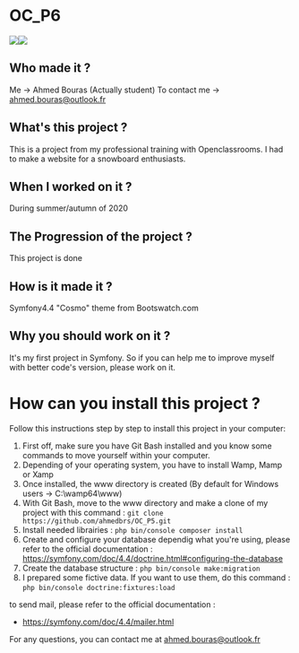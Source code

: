 # OC_P6

<a href="https://www.codacy.com/gh/ahmedbrs/OC_P6/dashboard?utm_source=github.com&amp;utm_medium=referral&amp;utm_content=ahmedbrs/OC_P6&amp;utm_campaign=Badge_Grade"><img src="https://app.codacy.com/project/badge/Grade/e7b8e855f0ea4ede9846d69952275502"/></a><a href="https://codeclimate.com/github/ahmedbrs/OC_P6/maintainability"><img src="https://api.codeclimate.com/v1/badges/b1b407fca0e65aa9f37d/maintainability" /></a>

## Who made it ?

Me -> Ahmed Bouras (Actually student)
To contact me -> ahmed.bouras@outlook.fr

## What's this project ?

This is a project from my professional training with Openclassrooms.
I had to make a website for a snowboard enthusiasts.

## When I worked on it ?

During summer/autumn of 2020

## The Progression of the project ?

This project is done

## How is it made it ?

Symfony4.4
"Cosmo" theme from Bootswatch.com

## Why you should work on it ?

It's my first project in Symfony.
So if you can help me to improve myself with better code's version, please work on it.

# How can you install this project ?

Follow this instructions step by step to install this project in your computer:
1. First off, make sure you have Git Bash installed and you know some commands to move yourself within your computer.
2. Depending of your operating system, you have to install Wamp, Mamp or Xamp
3. Once installed, the www directory is created
(By default for Windows users -> C:\wamp64\www)
4. With Git Bash, move to the www directory and make a clone of my project with this command : `git clone https://github.com/ahmedbrs/OC_P5.git`
5. Install needed librairies : `php bin/console composer install`
6. Create and configure your database dependig what you're using, please refer to the official documentation : https://symfony.com/doc/4.4/doctrine.html#configuring-the-database
7. Create the database structure : `php bin/console make:migration`
8. I prepared some fictive data. If you want to use them, do this command : 
`php bin/console doctrine:fixtures:load`

to send mail, please refer to the official documentation :
- https://symfony.com/doc/4.4/mailer.html

For any questions, you can contact me at ahmed.bouras@outlook.fr
